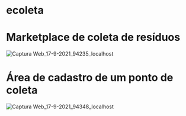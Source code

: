 # ecoleta


# Marketplace de coleta de resíduos

![Captura Web_17-9-2021_94235_localhost](https://user-images.githubusercontent.com/52883429/133773195-61759085-da5d-47dc-bd0a-7a57df035abb.jpeg)


#  Área de cadastro de um ponto de coleta

![Captura Web_17-9-2021_94348_localhost](https://user-images.githubusercontent.com/52883429/133773587-689ce46b-5b59-4ec2-8519-27df52a19926.jpeg)
